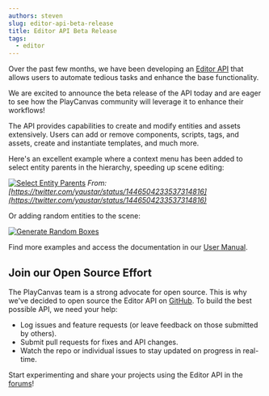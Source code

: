 ```yaml
---
authors: steven
slug: editor-api-beta-release
title: Editor API Beta Release
tags:
  - editor
---
```


Over the past few months, we have been developing an [Editor API](https://developer.playcanvas.com/user-manual/designer/editor-api/) that allows users to automate tedious tasks and enhance the base functionality.

We are excited to announce the beta release of the API today and are eager to see how the PlayCanvas community will leverage it to enhance their workflows!

The API provides capabilities to create and modify entities and assets extensively. Users can add or remove components, scripts, tags, and assets, create and instantiate templates, and much more.

Here's an excellent example where a context menu has been added to select entity parents in the hierarchy, speeding up scene editing:

[![Select Entity Parents](/img/select-hierarchy-parents.gif)](/img/select-hierarchy-parents.gif)
_From: [https://twitter.com/yaustar/status/1446504233537314816](https://twitter.com/yaustar/status/1446504233537314816)_

Or adding random entities to the scene:

[![Generate Random Boxes](/img/generate-boxes-playcanvas-editior-api-1.gif)](/img/generate-boxes-playcanvas-editior-api-1.gif)

Find more examples and access the documentation in our [User Manual](https://developer.playcanvas.com/user-manual/editor/editor-api/).

## Join our Open Source Effort

The PlayCanvas team is a strong advocate for open source. This is why we've decided to open source the Editor API on [GitHub](https://github.com/playcanvas/editor-api). To build the best possible API, we need your help:

- Log issues and feature requests (or leave feedback on those submitted by others).
- Submit pull requests for fixes and API changes.
- Watch the repo or individual issues to stay updated on progress in real-time.

Start experimenting and share your projects using the Editor API in the [forums](https://forum.playcanvas.com/)!
